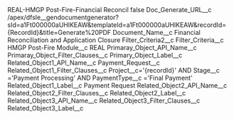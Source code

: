 <?xml version="1.0" encoding="UTF-8"?>
<CustomMetadata xmlns="http://soap.sforce.com/2006/04/metadata" xmlns:xsi="http://www.w3.org/2001/XMLSchema-instance" xmlns:xsd="http://www.w3.org/2001/XMLSchema">
    <label>REAL-HMGP Post-Fire-Financial Reconcil</label>
    <protected>false</protected>
    <values>
        <field>Doc_Generate_URL__c</field>
        <value xsi:type="xsd:string">/apex/dfsle__gendocumentgenerator?sId=a1Ft000000aUHlKEAW&amp;templateId=a1Ft000000aUHlKEAW&amp;recordId={RecordId}&amp;title=Generate%20PDF</value>
    </values>
    <values>
        <field>Document_Name__c</field>
        <value xsi:type="xsd:string">Financial Reconciliation and Application Closure</value>
    </values>
    <values>
        <field>Filter_Criteria2__c</field>
        <value xsi:nil="true"/>
    </values>
    <values>
        <field>Filter_Criteria__c</field>
        <value xsi:type="xsd:string">HMGP Post-Fire</value>
    </values>
    <values>
        <field>Module__c</field>
        <value xsi:type="xsd:string">REAL</value>
    </values>
    <values>
        <field>Primaray_Object_API_Name__c</field>
        <value xsi:nil="true"/>
    </values>
    <values>
        <field>Primaray_Object_Filter_Clauses__c</field>
        <value xsi:nil="true"/>
    </values>
    <values>
        <field>Primary_Object_Label__c</field>
        <value xsi:nil="true"/>
    </values>
    <values>
        <field>Related_Object1_API_Name__c</field>
        <value xsi:type="xsd:string">Payment_Request__c</value>
    </values>
    <values>
        <field>Related_Object1_Filter_Clauses__c</field>
        <value xsi:type="xsd:string">Project__c=&apos;{recordId}&apos; AND Stage__c =&apos;Payment Processing&apos; AND PaymentType__c =&apos;Final Payment&apos;</value>
    </values>
    <values>
        <field>Related_Object1_Label__c</field>
        <value xsi:type="xsd:string">Payment Request</value>
    </values>
    <values>
        <field>Related_Object2_API_Name__c</field>
        <value xsi:nil="true"/>
    </values>
    <values>
        <field>Related_Object2_Filter_Clauses__c</field>
        <value xsi:nil="true"/>
    </values>
    <values>
        <field>Related_Object2_Label__c</field>
        <value xsi:nil="true"/>
    </values>
    <values>
        <field>Related_Object3_API_Name__c</field>
        <value xsi:nil="true"/>
    </values>
    <values>
        <field>Related_Object3_Filter_Clauses__c</field>
        <value xsi:nil="true"/>
    </values>
    <values>
        <field>Related_Object3_Label__c</field>
        <value xsi:nil="true"/>
    </values>
</CustomMetadata>
